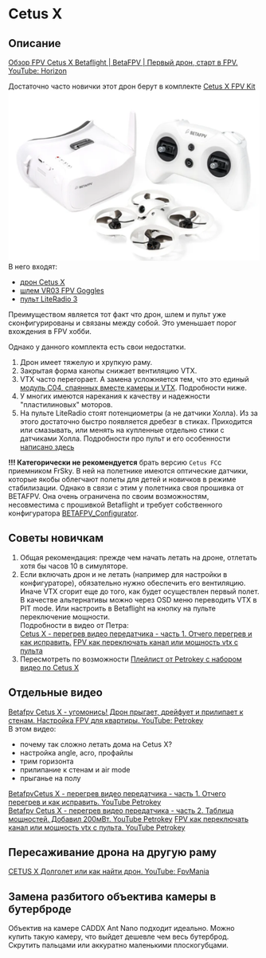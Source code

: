 # Cetus X

## Описание
[Обзор FPV Cetus X Betaflight | BetaFPV | Первый дрон, старт в FPV. YouTube: Horizon](https://www.youtube.com/watch?v=MjO-WXwTGzM)

Достаточно часто новички этот дрон берут в комплекте [Cetus X FPV Kit](https://betafpv.com/collections/all-drone/products/cetus-x-fpv-kit)  
![](CetusXFpvKit.png)  
В него входят:  
- [дрон Cetus X](https://betafpv.com/collections/cetus-series/products/cetus-x-brushless-quadcopter)  
- [шлем VR03 FPV Goggles](https://betafpv.com/products/vr03-fpv-goggles)  
- [пульт LiteRadio 3](https://betafpv.com/collections/tx/products/literadio-3-radio-transmitter)

Преимуществом является тот факт что дрон, шлем и пульт уже сконфигурированы и связаны между собой. Это уменьшает порог вхождения в FPV хобби.  

Однако у данного комплекта есть свои недостатки.
1. Дрон имеет тяжелую и хрупкую раму. 
2. Закрытая форма канопы снижает вентиляцию VTX. 
3. VTX часто перегорает. А замена усложняется тем, что это единый [модуль С04, спаянных вместе камеры и VTX](./../90_Компоненты/Camera_VTX_C04.md). Подробности ниже.
4. У многих имеются нарекания к качеству и надежности "пластилиновых" моторов.
5. На пульте LiteRadio стоят потенциометры (а не датчики Холла). Из за этого достаточно быстро появляется дребезг в стиках. Приходится или смазывать, или менять на купленные отдельно стики с датчиками Холла. Подробности про пульт и его особенности [написано здесь](./../../../../10_Аппаратура(Пульты)/90_Модели/30_Betafpv/LiteRadio/01_Общая_информация.md)  

**!!! Категорически не рекомендуется** брать версию `Cetus FC`с приемником FrSky. В ней на полетнике имеются оптические датчики, которые якобы облегчают полеты для детей и новичков в режиме стабилизации. Однако в связи с этим у полетника своя прошивка от BETAFPV. Она очень ограничена по своим возможностям, несовместима с прошивкой Betaflight и требует собственного конфигуратора [BETAFPV_Configurator](https://github.com/BETAFPV/BETAFPV_Configurator).

## Советы новичкам
1. Общая рекомендация: прежде чем начать летать на дроне, отлетать хотя бы часов 10 в симуляторе.
2. Если включать дрон и не летать (например для настройки в конфигураторе), обязательно нужно обеспечить его вентиляцию. Иначе VTX сгорит еще до того, как будет осуществлен первый полет. В качестве альтернативы можно через OSD меню переводить VTX в PIT mode. Или настроить в Betaflight на кнопку на пульте переключение мощности.  
Подробности в видео от Петра:  
 [Cetus X - перегрев видео передатчика - часть 1. Отчего перегрев и как исправить.](https://www.youtube.com/watch?v=T5I1-_kiTXA)
 [FPV как переключать канал или мощность vtx с пульта](https://www.youtube.com/watch?v=ElDQzcKTmy0)  
3. Пересмотреть по возможности [Плейлист от Petrokey с набором видео по Cetus X](https://www.youtube.com/watch?v=tGPvwgN4XSA&list=PLibQsrRt3X1cWiIiE2T3RKKdAgSZxIGjX)  

## Отдельные видео

[Betafpv Cetus X - угомонись! Дрон прыгает, дрейфует и прилипает к стенам. Настройка FPV для квартиры. YouTube: Petrokey](https://www.youtube.com/watch?v=kPr2hmY9g5g)  
В этом видео:  
- почему так сложно летать дома на Cetus X?
- настройка angle, acro, профайлы
- трим горизонта
- прилипание к стенам и air mode
- прыганье на полу 

[BetafpvCetus X - перегрев видео передатчика - часть 1. Отчего перегрев и как исправить. YouTube Petrokey](https://www.youtube.com/watch?v=T5I1-_kiTXA)  
[Betafpv Cetus X - перегрев видео передатчика - часть 2. Таблица мощностей. Добавил 200мВт. YouTube Petrokey](https://www.youtube.com/watch?v=hDFj-GG1LZ8)
[FPV как переключать канал или мощность vtx с пульта. YouTube Petrokey](https://www.youtube.com/watch?v=ElDQzcKTmy0)  

## Пересаживание дрона на другую раму
[CETUS X Долголет или как найти дрон. YouTube: FpvMania](https://www.youtube.com/watch?v=_AvySHJ7s5Y)

## Замена разбитого объектива камеры в бутерброде
Объектив на камере CADDX Ant Nano подходит идеально. Можно купить такую камеру, что выйдет дешевле чем весь бутерброд. Скрутить пальцами или аккуратно маленькими плоскогубцами.

